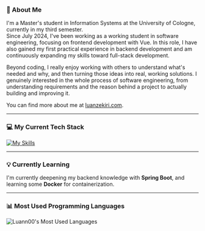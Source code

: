### 👋 About Me
I'm a Master's student in Information Systems at the University of Cologne, currently in my third semester.  
Since July 2024, I've been working as a working student in software engineering, focusing on frontend development with Vue. In this role, I have also gained my first practical experience in backend development and am continuously expanding my skills toward full-stack development.  

Beyond coding, I really enjoy working with others to understand what's needed and why, and then turning those ideas into real, working solutions. I genuinely interested in the whole process of software engineering, from understanding requirements and the reason behind a project to actually building and improving it.

You can find more about me at [luanzekiri.com](https://luanzekiri.com).

---

### 💻 My Current Tech Stack
[![My Skills](https://skillicons.dev/icons?i=java,html,css,js,vue,react,mysql)](https://skillicons.dev)

---

### 💡 Currently Learning
I'm currently deepening my backend knowledge with **Spring Boot**, and learning some **Docker** for containerization.

---

### 📊 Most Used Programming Languages
![Luann00's Most Used Languages](https://github-readme-stats.vercel.app/api/top-langs/?username=Luann00&layout=compact&theme=default)
